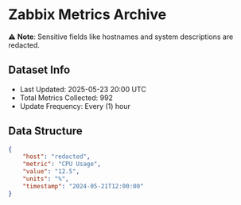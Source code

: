 # Zabbix Metrics Archive

⚠️ **Note**: Sensitive fields like hostnames and system descriptions are redacted.

## Dataset Info
- Last Updated: 2025-05-23 20:00 UTC
- Total Metrics Collected: 992
- Update Frequency: Every (1) hour

## Data Structure
```json
{
    "host": "redacted",
    "metric": "CPU Usage",
    "value": "12.5",
    "units": "%",
    "timestamp": "2024-05-21T12:00:00"
}
```
